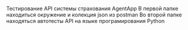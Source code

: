 Тестирование API системы страхования AgentApp 
В первой папке находиться окружение и колекция json из postman
Во второй папке находяться автотесты API на языке програмирования Python
